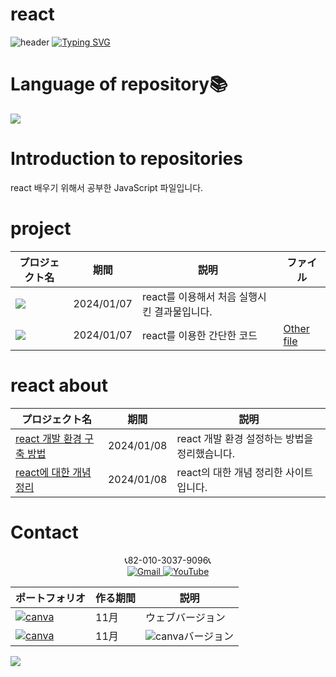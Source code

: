 # react
![header](https://capsule-render.vercel.app/api?type=egg&color=gradient&height=300&section=header&text=welcome%2&fontSize=50&desc=react%20개발하기%20위해%20공부한%20JavaScript)
[![Typing SVG](https://readme-typing-svg.demolab.com?font=Fira+Code&pause=1000&color=F76F00&background=FFBD2F00&random=false&width=435&lines=%E3%81%A9%E3%81%86%E3%81%9E%E3%82%88%E3%82%8D%E3%81%97%E3%81%8F%E3%81%8A%E3%81%AD%E3%81%8C%E3%81%84%E3%81%97%E3%81%BE%E3%81%99%E3%80%82)](https://git.io/typing-svg)

# Language of repository📚
<img src="https://img.shields.io/badge/React-61DAFB?style=flat-square&logo=React&logoColor=black"/>

# Introduction to repositories 
 react 배우기 위해서 공부한 JavaScript 파일입니다.



 # project

  | プロジェクト名           | 期間          | 説明                 |ファイル|
  |------------------------|---------------|--------------------|-------------|
  |<img src="https://github.com/do04200611/react/assets/74278578/ce6db54c-ae55-4df5-9da8-2222be6dfac5">|2024/01/07|react를 이용해서 처음 실행시킨 결과물입니다. |
 |<a href="https://github.com/do04200611/react/blob/main/chapter_03/Library.jsx"><img src="https://github.com/do04200611/react/assets/74278578/8a36dab1-81f6-4d4f-806c-00b202b3b304"></a>|2024/01/07|react를 이용한 간단한 코드|[Other file](https://github.com/do04200611/react/blob/main/chapter_03/Book.jsx)|



# react about
  | プロジェクト名           | 期間          | 説明                 |
  |------------------------|---------------|--------------------|
  |[react 개발 환경 구축 방법](https://kim-kang-hyun.tistory.com/2)|2024/01/08|react 개발 환경 설정하는 방법을 정리했습니다. |
 |[react에 대한 개념 정리]( https://kim-kang-hyun.tistory.com/3)|2024/01/08|react의 대한 개념 정리한 사이트입니다.|



# Contact 



<p align="center">
  📞82-010-3037-9096📞 <br>
 
  <a href="mailto:a01030379096@gmail.com">
    <img src="https://img.shields.io/badge/-Gmail-red?style=for-the-badge&logo=Gmail" alt="Gmail">
  </a>
  <a href="https://www.youtube.com/channel/UC484ZJMavtoPOI4ey-HFdCA">
   <img src="https://img.shields.io/badge/-YouTube-red?style=for-the-badge&logo=youtube"  alt="YouTube">
 </a> <br>
 
  | ポートフォリオ           |  作る期間     |            説明  |
  |------------------------|---------------|----------------------------------------------|
  |<a href="https://kimganghyeon.my.canva.site/kimganghyeon"><img src="https://img.shields.io/badge/canva-purple?style=for-the-badge&logo=canva" alt="canva"></a>|11月|ウェブバージョン|
  |<a href="https://www.canva.com/design/DAFzY5opUiA/Ge33dSKE16cErBaDJDp-BA/edit"><img src="https://img.shields.io/badge/canva-purple?style=for-the-badge&logo=canva" alt="canva"></a>|11月|<img src="https://img.shields.io/badge/canva-purple?style=for-the-badge&logo=canva" alt="canva">バージョン|
</p>
<img src="https://capsule-render.vercel.app/api?type=egg&color=gradient&height=300&text=Thank%20you%20for%20watching.&section=footer" />
